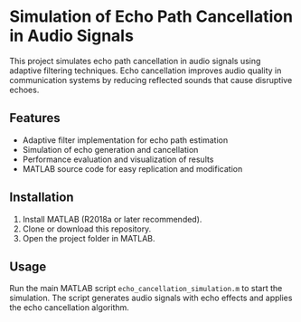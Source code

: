 # Simulation of Echo Path Cancellation in Audio Signals

This project simulates echo path cancellation in audio signals using adaptive filtering techniques. Echo cancellation improves audio quality in communication systems by reducing reflected sounds that cause disruptive echoes.

## Features

- Adaptive filter implementation for echo path estimation
- Simulation of echo generation and cancellation
- Performance evaluation and visualization of results
- MATLAB source code for easy replication and modification

## Installation

1. Install MATLAB (R2018a or later recommended).
2. Clone or download this repository.
3. Open the project folder in MATLAB.

## Usage

Run the main MATLAB script `echo_cancellation_simulation.m` to start the simulation. The script generates audio signals with echo effects and applies the echo cancellation algorithm.

